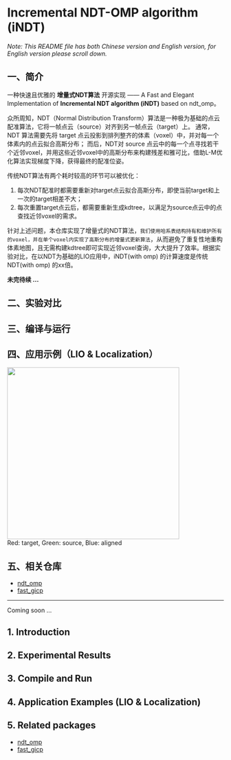 # Incremental NDT-OMP algorithm (iNDT)

*Note: This README file has both Chinese version and English version, for English version please scroll down.*
<!-- I have offered  -->

## 一、简介

一种快速且优雅的 **增量式NDT算法** 开源实现 —— A Fast and Elegant Implementation of **Incremental NDT algorithm (iNDT)** based on ndt_omp。

众所周知，NDT（Normal Distribution Transform）算法是一种极为基础的点云配准算法，它将一帧点云（source）对齐到另一帧点云（target）上。
通常，NDT 算法需要先将 target 点云投影到排列整齐的体素（voxel）中，并对每一个体素内的点云拟合高斯分布；
而后，NDT对 source 点云中的每一个点寻找若干个近邻voxel，并用这些近邻voxel中的高斯分布来构建残差和雅可比，借助L-M优化算法实现梯度下降，获得最终的配准位姿。

传统NDT算法有两个耗时较高的环节可以被优化：
1. 每次NDT配准时都需要重新对target点云拟合高斯分布，即使当前target和上一次的target相差不大；
2. 每次重置target点云后，都需要重新生成kdtree，以满足为source点云中的点查找近邻voxel的需求。

针对上述问题，本仓库实现了增量式的NDT算法，`我们使用哈系表结构持有和维护所有的voxel，并在单个voxel内实现了高斯分布的增量式更新算法`，从而避免了重复性地重构体素地图，且无需构建kdtree即可实现近邻voxel查询，大大提升了效率。根据实验对比，在以NDT为基础的LIO应用中，iNDT(with omp) 的计算速度是传统 NDT(with omp) 的xx倍。


**未完待续 ...**

## 二、实验对比



## 三、编译与运行



## 四、应用示例（LIO & Localization）


<img src="data/screenshot.png" height="400pix" /><br>
Red: target, Green: source, Blue: aligned

## 五、相关仓库

- [ndt_omp](https://github.com/koide3/ndt_omp)
- [fast_gicp](https://github.com/SMRT-AIST/fast_gicp)


--- 
<!-- separating line  -->

Coming soon ...

## 1. Introduction

## 2. Experimental Results

## 3. Compile and Run

## 4. Application Examples (LIO & Localization)

## 5. Related packages
- [ndt_omp](https://github.com/koide3/ndt_omp)
- [fast_gicp](https://github.com/SMRT-AIST/fast_gicp)
